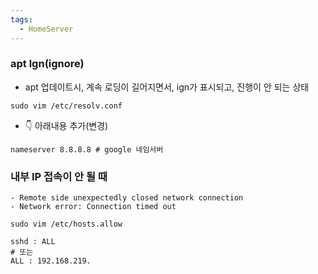 ```yaml
---
tags:
  - HomeServer
---
```

### apt lgn(ignore) 
- apt 업데이트시, 계속 로딩이 길어지면서, ign가 표시되고, 진행이 안 되는 상태
```shell
sudo vim /etc/resolv.conf
```

- 👇 아래내용 추가(변경)
```shell
nameserver 8.8.8.8 # google 네임서버
```

### 내부 IP 접속이 안 될 때
```ad-attention
- Remote side unexpectedly closed network connection
- Network error: Connection timed out
```

```shell
sudo vim /etc/hosts.allow
```

```vim
sshd : ALL
# 또는
ALL : 192.168.219.
```

